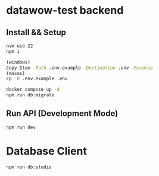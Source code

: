 # datawow-test backend

## Install && Setup
```sh
nvm use 22
npm i

(windows)
Copy-Item -Path .env.example -Destination .env -Recurse
(macos)
cp -R .env.example .env

docker compose up -d
npm run db:migrate
```

## Run API (Development Mode)
```sh
npm run dev
```

# Database Client
```sh
npm run db:studio
```